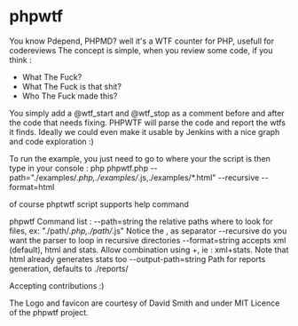phpwtf
======

You know Pdepend, PHPMD? well it's a WTF counter for PHP, usefull for codereviews
The concept is simple, when you review some code, if you think :
 - What The Fuck? 
 - What The Fuck is that shit? 
 - Who The Fuck made this? 

You simply add a @wtf_start and @wtf_stop as a comment before and after the code that needs fixing.
PHPWTF will parse the code and report the wtfs it finds.
Ideally we could even make it usable by Jenkins with a nice graph and code exploration :)

To run the example, you just need to go to where your the script is then type in your console :
php phpwtf.php --path="./examples/*.php,./examples/*.js,./examples/*.html" --recursive --format=html

of course phptwtf script supports help command

phpwtf Command list :
        --path=string           the relative paths where to look for files, ex: "./path/*.php,./path/*.js" Notice the , as separator
        --recursive             do you want the parser to loop in recursive directories
        --format=string         accepts xml (default), html and stats. Allow combination using +, ie : xml+stats. Note that html already generates stats too
        --output-path=string    Path for reports generation, defaults to ./reports/



Accepting contributions :)

The Logo and favicon are courtesy of David Smith and under MIT Licence of the phpwtf project.